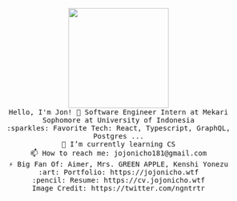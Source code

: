 <p align="center">
  <img src="https://pbs.twimg.com/media/EbSHKDUU4AEEQvp?format=jpg&name=medium" width="200px">
  <br>
  <samp>
    Hello, I'm Jon! 👋
    Software Engineer Intern at Mekari<br>
    Sophomore at University of Indonesia<br>
    :sparkles: Favorite Tech: React, Typescript, GraphQL, Postgres ... <br>
    🌱 I’m currently learning CS <br>
    📫 How to reach me: jojonicho181@gmail.com <br>
    ⚡ Big Fan Of: Aimer, Mrs. GREEN APPLE, Kenshi Yonezu <br>
    :art: Portfolio: https://jojonicho.wtf <br>
    :pencil: Resume: https://cv.jojonicho.wtf <br>
    Image Credit: https://twitter.com/ngntrtr
  </samp>
</p>

<!--
**jojonicho/jojonicho** is a ✨ _special_ ✨ repository because its `README.md` (this file) appears on your GitHub profile.

Here are some ideas to get you started:

- 🔭 I’m currently working on ...
- 🌱 I’m currently learning ...
- 👯 I’m looking to collaborate on ...
- 🤔 I’m looking for help with ...
- 💬 Ask me about ...
- 📫 How to reach me: ...
- 😄 Pronouns: ...
- ⚡ Fun fact: ...
-->
